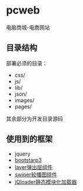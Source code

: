 # pcweb
电脑商城-电商网站


## 目录结构
部署必须的目录：
- css/
- js/
- lib/
- json/
- images/
- pages/

其余部分为开发目录源码

## 使用到的框架
- jquery
- [bootstarp3](http://v3.bootcss.com/)
- [layer弹出层组件](http://layer.layui.com/)
- [swiper轮播图组件](http://www.swiper.com.cn/)
- [jQloader静态模块化加载器](https://moerj.github.io/jQloader/)

